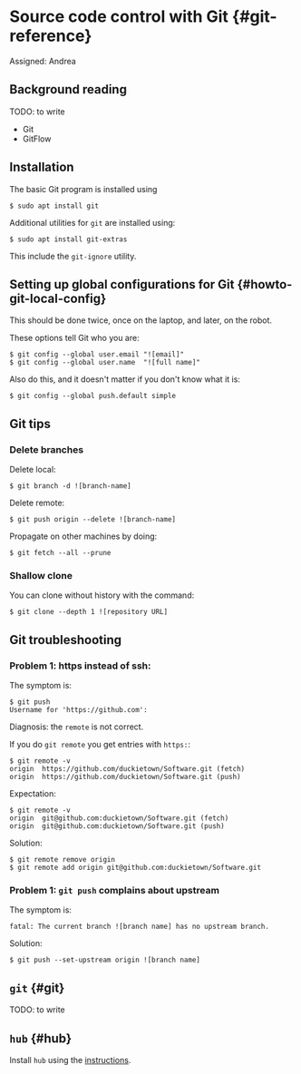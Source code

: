 # Source code control with Git {#git-reference}

Assigned: Andrea

## Background reading

TODO: to write

- Git
- GitFlow

## Installation


The basic Git program is installed using

    $ sudo apt install git

Additional utilities for `git` are installed using:

    $ sudo apt install git-extras

This include the `git-ignore` utility.


## Setting up global configurations for Git  {#howto-git-local-config}

This should be done twice, once on the laptop, and later, on the robot.

These options tell Git who you are:

    $ git config --global user.email "![email]"
    $ git config --global user.name  "![full name]"

Also do this, and it doesn't matter if you don't know what it is:

    $ git config --global push.default simple

## Git tips

### Delete branches


Delete local:

    $ git branch -d ![branch-name]

Delete remote:

    $ git push origin --delete ![branch-name]


Propagate on other machines by doing:

    $ git fetch --all --prune


### Shallow clone

You can clone without history with the command:

    $ git clone --depth 1 ![repository URL]

## Git troubleshooting


### Problem 1: https instead of ssh:

The symptom is:

    $ git push
    Username for 'https://github.com':

Diagnosis: the `remote` is not correct.

If you do `git remote` you get entries with `https:`:

    $ git remote -v
    origin  https://github.com/duckietown/Software.git (fetch)
    origin  https://github.com/duckietown/Software.git (push)

Expectation:

    $ git remote -v
    origin  git@github.com:duckietown/Software.git (fetch)
    origin  git@github.com:duckietown/Software.git (push)

Solution:

    $ git remote remove origin
    $ git remote add origin git@github.com:duckietown/Software.git


### Problem 1: `git push` complains about upstream

The symptom is:

    fatal: The current branch ![branch name] has no upstream branch.

Solution:

    $ git push --set-upstream origin ![branch name]

## `git` {#git}

TODO: to write


## `hub` {#hub}

Install `hub` using the [instructions](https://hub.github.com/).

